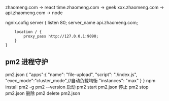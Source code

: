 zhaomeng.com  ->  react
time.zhaomeng.com -> geek
xxx.zhaomeng.com -> 
api.zhaomeng.com -> node

ngnix.cofig
 server {
        listen   80;
        server_name api.zhaomeng.com;

        location / {
            proxy_pass http://127.0.0.1:9090;
        }
    }

## pm2  进程守护 
pm2.json
{
    "apps":{
        "name": "file-upload",
        "script": "./index.js",
        "exec_mode":"cluster_mode",//自动负载均衡
        "instances": "max"
    }
}
npm install pm2 -g
pm2 --version
启动
pm2 start pm2.json
停止
pm2 stop pm2.json
删除
pm2 delete pm2.json


